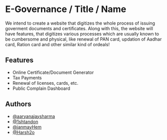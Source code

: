 
# E-Governance / Title / Name

We intend to create a website that digitizes the whole process of issuing goverment documents and certificates.
Along with this, the website will have features, that digitizes various processes which are usually known to be cumbersome and physical, like renewal of PAN card, updation of Aadhar card, Ration card and other similar kind of ordeals!





## Features

- Online Certificate/Document Generator
- Tax Payments
- Renewal of licenses, cards, etc.
- Public Complain Dashboard

  
## Authors



- [@aaryanajaysharma](https://github.com/aaryanajaysharma)
- [@1shtandon](https://github.com/1shtandon)
- [@janmayHem](https://github.com/JanmayHem)
- [@Harsh2o](https://github.com/Harsh2o)
